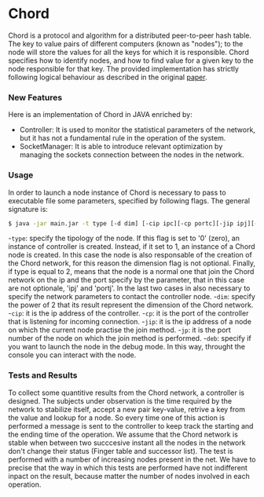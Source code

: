 # Chord

Chord is a protocol and algorithm for a distributed peer-to-peer hash table. The key to value pairs of different computers (known as "nodes"); to the node will store the values for all the keys for which it is responsible. Chord specifies how to identify nodes, and how to find value for a given key to the node responsible for that key.
The provided implementation has strictly following logical behaviour as described in the original [paper].

### New Features
Here is an implementation of Chord in JAVA enriched by:
- Controller: It is used to monitor the statistical parameters of the network, but it has not a fundamental rule in the operation of the system.
- SocketManager: It is able to introduce relevant optimization by managing the sockets connection between the nodes in the network.

### Usage
In order to launch a node instance of Chord is necessary to pass to executable file some parameters, specified by following flags.
The general signature is:
```sh
$ java -jar main.jar -t type [-d dim] [-cip ipc][-cp portc][-jip ipj][-jp portj] [-deb]

```
-`type`: specify the tipology of the node. If this flag is set to '0' (zero), an instance of controller is created. Instead, if it set to 1, an instance of a Chord node is created. In this case the node is also responsable of the creation of the Chord network, for this reason the dimension flag is not optional. Finally, if type is equal to 2, means that the node is a normal one that join the Chord network on the ip and the port specify by the parameter, that in this case are not optionale, 'ipj' and 'portj'. In the last two cases in also necessary to specify the network parameters to contact the controller node.
-`dim`: specify the power of 2 that its result represent the dimension of the Chord network.
-`cip`: it is the ip address of the controller.
-`cp`: it is the port of the controller that is listening for incoming connection.
-`jip`: it is the ip address of a node on which the current node practise the join method.
-`jp`: it is the port number of the node on which the join method is performed.
-`deb`: specify if you want to launch the node in the debug mode. In this way, throught the console you can interact with the node.

### Tests and Results
To collect some quantitive results from the Chord network, a controller is designed. The subjects under observation is the time required by the network to stabilize itself, accept a new pair key-value, retrive a key from the value and lookup for a node. So every time one of this action is performed a message is sent to the controller to keep track the starting and the ending time of the operation.
We assume that the Chord network is stable when between two succcesive instant all the nodes in the network don't change their status (Finger table and successor list).
The test is performed with a number of increasing nodes present in the net. We have to precise that the way in which this tests are performed have not indifferent inpact on the result, because matter the number of nodes involved in each operation.

[paper]: <https://pdos.csail.mit.edu/papers/ton:chord/paper-ton.pdf>


